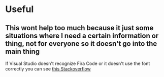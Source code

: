 # Useful
## This wont help too much because it just some situations where I need a certain information or thing, not for everyone so it doesn't go into the main thing
If Visual Studio doesn't recognize Fira Code or it doesn't use the font correctly you can see [this Stackoverflow](https://stackoverflow.com/questions/60924798/cant-get-firacode-to-show-despite-the-font-installed-and-ligatures-activated-in)
